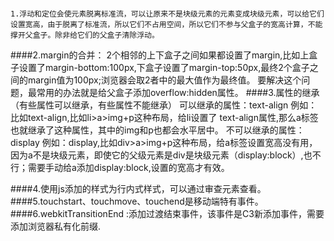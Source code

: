 #### 	
	1.浮动和定位会使元素脱离标准流，可以让原来不是块级元素的元素变成块级元素，可以给它们设置宽高，由于脱离了标准流，所以它们不占用空间，所以它们不参与父盒子的宽高计算，不能撑开父盒子。除非给它们的父盒子清除浮动。
####2.margin的合并： 
	2个相邻的上下盒子之间如果都设置了margin,比如上盒子设置了margin-bottom:100px,下盒子设置了margin-top:50px,最终2个盒子之间的margin值为100px;浏览器会取2者中的最大值作为最终值。
	要解决这个问题，最常用的办法就是给父盒子添加overflow:hidden属性。 
####3.属性的继承（有些属性可以继承，有些属性不能继承）
	可以继承的属性：text-align
	例如：比如text-align,比如li>a>img+p这种布局，给li设置了 
		 text-align属性,那么a标签也就继承了这种属性，其中的img和p也都会水平居中。 
	不可以继承的属性：display 
	例如：display,比如div>a>img+p这种布局，给a标签设置宽高没有用，因为a不是块级元素，即使它的父级元素是div是块级元素（display:block）,也不行；需要手动给a添加display:block,设置的宽高才有效。 

####4.使用js添加的样式为行内式样式，可以通过审查元素查看。
####5.touchstart、touchmove、touchend是移动端特有事件。
####6.webkitTransitionEnd :添加过渡结束事件，该事件是C3新添加事件，需要添加浏览器私有化前缀.
